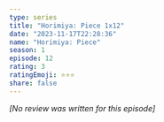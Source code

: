 ```yaml
---
type: series
title: "Horimiya: Piece 1x12"
date: "2023-11-17T22:28:36"
name: "Horimiya: Piece"
season: 1
episode: 12
rating: 3
ratingEmoji: ⭐️⭐️⭐️
share: false
---
```


_[No review was written for this episode]_
